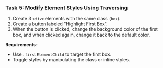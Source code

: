 ### **Task 5: Modify Element Styles Using Traversing**
1. Create 3 `<div>` elements with the same class (`box`).
2. Create a button labeled "Highlight First Box".
3. When the button is clicked, change the background color of the first box, and when clicked again, change it back to the default color.

**Requirements:**
- Use `.firstElementChild` to target the first box.
- Toggle styles by manipulating the class or inline styles.